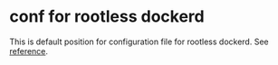 # conf for rootless dockerd

This is default position for configuration file
for rootless dockerd.
See [reference](https://docs.docker.com/reference/cli/dockerd/#daemon-configuration-file).

